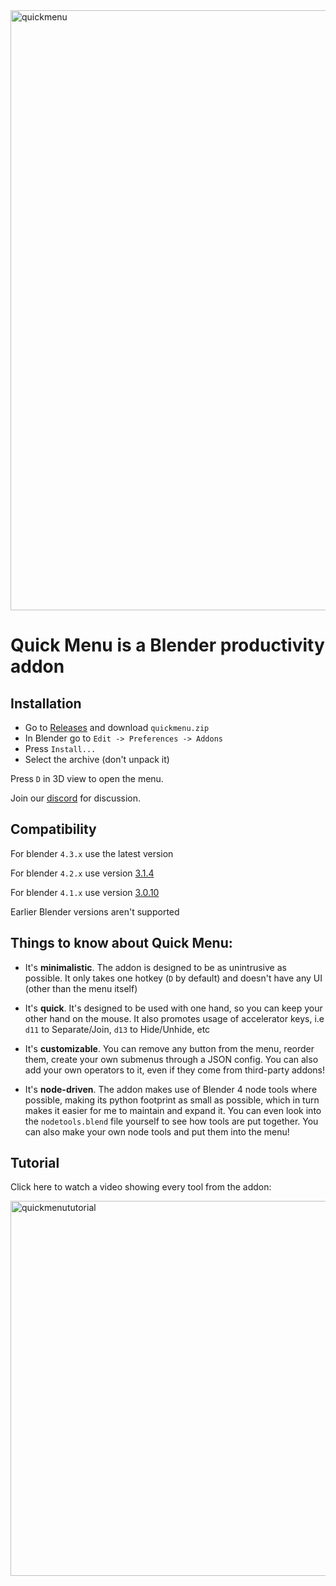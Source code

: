 <img width="960" alt="quickmenu" src="https://github.com/passivestar/quickmenu/assets/60579014/11286afb-2d38-4754-b953-6a33d4b4f6f5">


# Quick Menu is a Blender productivity addon

## Installation

- Go to [Releases](https://github.com/passivestar/quickmenu/releases) and download `quickmenu.zip`
- In Blender go to `Edit -> Preferences -> Addons`
- Press `Install...`
- Select the archive (don't unpack it)

Press `D` in 3D view to open the menu.

Join our [discord](https://discord.gg/pPHQ5HQ) for discussion.

## Compatibility

For blender `4.3.x` use the latest version

For blender `4.2.x` use version [3.1.4](https://github.com/passivestar/quickmenu/releases/tag/3.1.4)

For blender `4.1.x` use version [3.0.10](https://github.com/passivestar/quickmenu/releases/tag/3.0.10)

Earlier Blender versions aren't supported

## Things to know about Quick Menu:

- It's **minimalistic**. The addon is designed to be as unintrusive as possible. It only takes one hotkey (`D` by default) and doesn't have any UI (other than the menu itself)

- It's **quick**. It's designed to be used with one hand, so you can keep your other hand on the mouse. It also promotes usage of accelerator keys, i.e `d11` to Separate/Join, `d13` to Hide/Unhide, etc

- It's **customizable**. You can remove any button from the menu, reorder them, create your own submenus through a JSON config. You can also add your own operators to it, even if they come from third-party addons!

- It's **node-driven**. The addon makes use of Blender 4 node tools where possible, making its python footprint as small as possible, which in turn makes it easier for me to maintain and expand it. You can even look into the `nodetools.blend` file yourself to see how tools are put together. You can also make your own node tools and put them into the menu!

## Tutorial

Click here to watch a video showing every tool from the addon:

<a href="https://youtu.be/55Vju6LYL6M" target="_blank" rel="noreferrer"><img width="600" alt="quickmenututorial" src="https://github.com/passivestar/quickmenu/assets/60579014/5d046839-9cb5-48e7-8be1-89a87ef0a6ef"></a>
